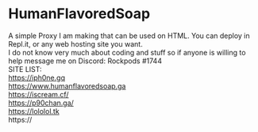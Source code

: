 # HumanFlavoredSoap
A simple Proxy I am making that can be used on HTML. You can deploy in Repl.it, or any web hosting site you want.</br>
I do not know very much about coding and stuff so if anyone is willing to help message me on Discord: Rockpods #1744</br>
SITE LIST:</br>
https://iph0ne.gq</br>
https://www.humanflavoredsoap.ga</br>
https://iscream.cf/</br>
https://p90chan.ga/</br>
https://lololol.tk</br>
https://
